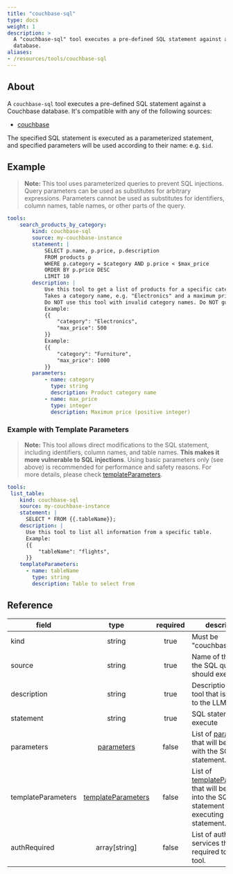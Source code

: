 ```yaml
---
title: "couchbase-sql"
type: docs
weight: 1
description: >
  A "couchbase-sql" tool executes a pre-defined SQL statement against a Couchbase
  database.
aliases:
- /resources/tools/couchbase-sql
---
```


## About

A `couchbase-sql` tool executes a pre-defined SQL statement against a Couchbase
database. It's compatible with any of the following sources:

- [couchbase](../../sources/couchbase.md)

The specified SQL statement is executed as a parameterized statement, and specified
parameters will be used according to their name: e.g. `$id`.

## Example

> **Note:** This tool uses parameterized queries to prevent SQL injections.
> Query parameters can be used as substitutes for arbitrary expressions.
> Parameters cannot be used as substitutes for identifiers, column names, table
> names, or other parts of the query.

```yaml
tools:
    search_products_by_category:
        kind: couchbase-sql
        source: my-couchbase-instance
        statement: |
            SELECT p.name, p.price, p.description
            FROM products p
            WHERE p.category = $category AND p.price < $max_price
            ORDER BY p.price DESC
            LIMIT 10
        description: |
            Use this tool to get a list of products for a specific category under a maximum price.
            Takes a category name, e.g. "Electronics" and a maximum price e.g 500 and returns a list of product names, prices, and descriptions.
            Do NOT use this tool with invalid category names. Do NOT guess a category name, Do NOT guess a price.
            Example:
            {{
                "category": "Electronics",
                "max_price": 500
            }}
            Example:
            {{
                "category": "Furniture",
                "max_price": 1000
            }}
        parameters:
            - name: category
              type: string
              description: Product category name
            - name: max_price
              type: integer
              description: Maximum price (positive integer)
```

### Example with Template Parameters

> **Note:** This tool allows direct modifications to the SQL statement,
> including identifiers, column names, and table names. **This makes it more
> vulnerable to SQL injections**. Using basic parameters only (see above) is
> recommended for performance and safety reasons. For more details, please check
> [templateParameters](#template-parameters).

```yaml
tools:
 list_table:
    kind: couchbase-sql
    source: my-couchbase-instance
    statement: |
      SELECT * FROM {{.tableName}};
    description: |
      Use this tool to list all information from a specific table.
      Example:
      {{
          "tableName": "flights",
      }}
    templateParameters:
      - name: tableName
        type: string
        description: Table to select from
```

## Reference

| **field**          |                  **type**                        | **required** | **description**                                                                                                                            |
|--------------------|:------------------------------------------------:|:------------:|--------------------------------------------------------------------------------------------------------------------------------------------|
| kind               |                   string                         |     true     | Must be "couchbase-sql".                                                                                                                   |
| source             |                   string                         |     true     | Name of the source the SQL query should execute on.                                                                                        |
| description        |                   string                         |     true     | Description of the tool that is passed to the LLM.                                                                                         |
| statement          |                   string                         |     true     | SQL statement to execute                                                                                                                   |
| parameters         | [parameters](../#specifying-parameters)       |    false     | List of [parameters](../#specifying-parameters) that will be used with the SQL statement.                                               |
| templateParameters | [templateParameters](#template-parameters) |    false     | List of [templateParameters](#template-parameters) that will be inserted into the SQL statement before executing prepared statement. |
| authRequired       |                array[string]                     |    false     | List of auth services that are required to use this tool.                                                                                  |
